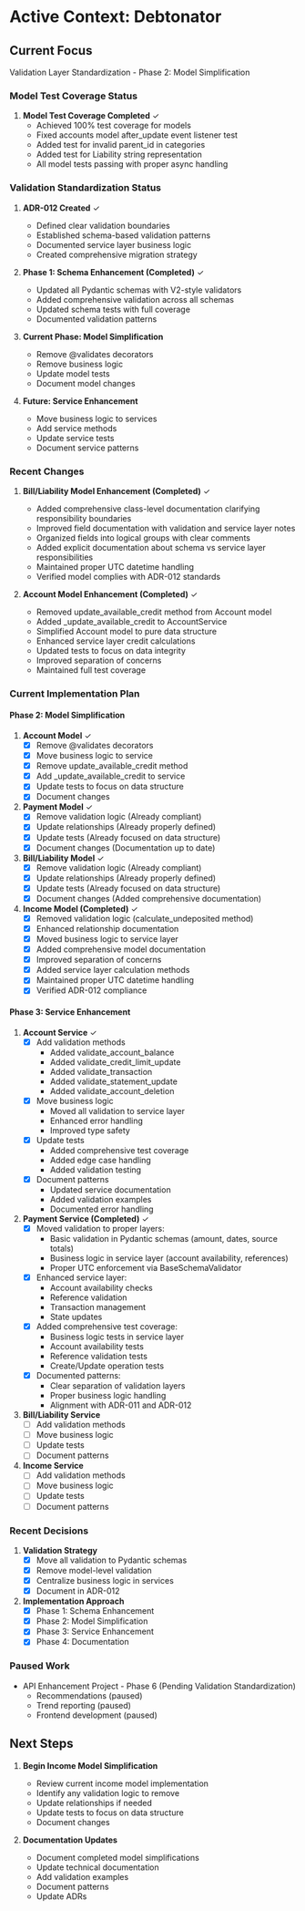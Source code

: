 # Active Context: Debtonator

## Current Focus
Validation Layer Standardization - Phase 2: Model Simplification

### Model Test Coverage Status
1. **Model Test Coverage Completed** ✓
   - Achieved 100% test coverage for models
   - Fixed accounts model after_update event listener test
   - Added test for invalid parent_id in categories
   - Added test for Liability string representation
   - All model tests passing with proper async handling

### Validation Standardization Status
1. **ADR-012 Created** ✓
   - Defined clear validation boundaries
   - Established schema-based validation patterns
   - Documented service layer business logic
   - Created comprehensive migration strategy

2. **Phase 1: Schema Enhancement (Completed)** ✓
   - Updated all Pydantic schemas with V2-style validators
   - Added comprehensive validation across all schemas
   - Updated schema tests with full coverage
   - Documented validation patterns

3. **Current Phase: Model Simplification**
   - Remove @validates decorators
   - Remove business logic
   - Update model tests
   - Document model changes

4. **Future: Service Enhancement**
   - Move business logic to services
   - Add service methods
   - Update service tests
   - Document service patterns

### Recent Changes
1. **Bill/Liability Model Enhancement (Completed)** ✓
   - Added comprehensive class-level documentation clarifying responsibility boundaries
   - Improved field documentation with validation and service layer notes
   - Organized fields into logical groups with clear comments
   - Added explicit documentation about schema vs service layer responsibilities
   - Maintained proper UTC datetime handling
   - Verified model complies with ADR-012 standards

2. **Account Model Enhancement (Completed)** ✓
   - Removed update_available_credit method from Account model
   - Added _update_available_credit to AccountService
   - Simplified Account model to pure data structure
   - Enhanced service layer credit calculations
   - Updated tests to focus on data integrity
   - Improved separation of concerns
   - Maintained full test coverage

### Current Implementation Plan

#### Phase 2: Model Simplification
1. **Account Model** ✓
   - [x] Remove @validates decorators
   - [x] Move business logic to service
   - [x] Remove update_available_credit method
   - [x] Add _update_available_credit to service
   - [x] Update tests to focus on data structure
   - [x] Document changes

2. **Payment Model** ✓
   - [x] Remove validation logic (Already compliant)
   - [x] Update relationships (Already properly defined)
   - [x] Update tests (Already focused on data structure)
   - [x] Document changes (Documentation up to date)

3. **Bill/Liability Model** ✓
   - [x] Remove validation logic (Already compliant)
   - [x] Update relationships (Already properly defined)
   - [x] Update tests (Already focused on data structure)
   - [x] Document changes (Added comprehensive documentation)

4. **Income Model (Completed)** ✓
   - [x] Removed validation logic (calculate_undeposited method)
   - [x] Enhanced relationship documentation
   - [x] Moved business logic to service layer
   - [x] Added comprehensive model documentation
   - [x] Improved separation of concerns
   - [x] Added service layer calculation methods
   - [x] Maintained proper UTC datetime handling
   - [x] Verified ADR-012 compliance

#### Phase 3: Service Enhancement
1. **Account Service** ✓
   - [x] Add validation methods
     * Added validate_account_balance
     * Added validate_credit_limit_update
     * Added validate_transaction
     * Added validate_statement_update
     * Added validate_account_deletion
   - [x] Move business logic
     * Moved all validation to service layer
     * Enhanced error handling
     * Improved type safety
   - [x] Update tests
     * Added comprehensive test coverage
     * Added edge case handling
     * Added validation testing
   - [x] Document patterns
     * Updated service documentation
     * Added validation examples
     * Documented error handling

2. **Payment Service (Completed)** ✓
   - [x] Moved validation to proper layers:
     * Basic validation in Pydantic schemas (amount, dates, source totals)
     * Business logic in service layer (account availability, references)
     * Proper UTC enforcement via BaseSchemaValidator
   - [x] Enhanced service layer:
     * Account availability checks
     * Reference validation
     * Transaction management
     * State updates
   - [x] Added comprehensive test coverage:
     * Business logic tests in service layer
     * Account availability tests
     * Reference validation tests
     * Create/Update operation tests
   - [x] Documented patterns:
     * Clear separation of validation layers
     * Proper business logic handling
     * Alignment with ADR-011 and ADR-012

3. **Bill/Liability Service**
   - [ ] Add validation methods
   - [ ] Move business logic
   - [ ] Update tests
   - [ ] Document patterns

4. **Income Service**
   - [ ] Add validation methods
   - [ ] Move business logic
   - [ ] Update tests
   - [ ] Document patterns

### Recent Decisions
1. **Validation Strategy**
   - [x] Move all validation to Pydantic schemas
   - [x] Remove model-level validation
   - [x] Centralize business logic in services
   - [x] Document in ADR-012

2. **Implementation Approach**
   - [x] Phase 1: Schema Enhancement
   - [x] Phase 2: Model Simplification
   - [x] Phase 3: Service Enhancement
   - [x] Phase 4: Documentation

### Paused Work
- API Enhancement Project - Phase 6 (Pending Validation Standardization)
  - Recommendations (paused)
  - Trend reporting (paused)
  - Frontend development (paused)

## Next Steps
1. **Begin Income Model Simplification**
   - Review current income model implementation
   - Identify any validation logic to remove
   - Update relationships if needed
   - Update tests to focus on data structure
   - Document changes

2. **Documentation Updates**
   - Document completed model simplifications
   - Update technical documentation
   - Add validation examples
   - Document patterns
   - Update ADRs
